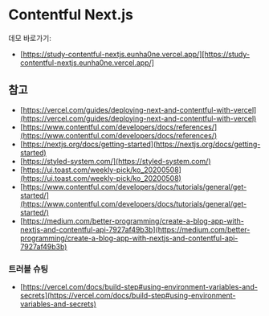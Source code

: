 # Contentful Next.js

데모 바로가기: 

- [https://study-contentful-nextjs.eunha0ne.vercel.app/][https://study-contentful-nextjs.eunha0ne.vercel.app/]

## 참고

- [https://vercel.com/guides/deploying-next-and-contentful-with-vercel](https://vercel.com/guides/deploying-next-and-contentful-with-vercel)
- [https://www.contentful.com/developers/docs/references/](https://www.contentful.com/developers/docs/references/)
- [https://nextjs.org/docs/getting-started](https://nextjs.org/docs/getting-started)    
- [https://styled-system.com/](https://styled-system.com/)
- [https://ui.toast.com/weekly-pick/ko_20200508](https://ui.toast.com/weekly-pick/ko_20200508)
- [https://www.contentful.com/developers/docs/tutorials/general/get-started/](https://www.contentful.com/developers/docs/tutorials/general/get-started/)
- [https://medium.com/better-programming/create-a-blog-app-with-nextjs-and-contentful-api-7927af49b3b](https://medium.com/better-programming/create-a-blog-app-with-nextjs-and-contentful-api-7927af49b3b)

### 트러블 슈팅 

- [https://vercel.com/docs/build-step#using-environment-variables-and-secrets](https://vercel.com/docs/build-step#using-environment-variables-and-secrets)
